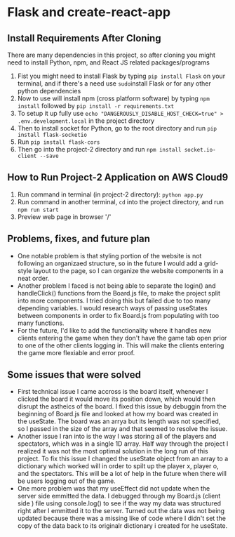 # Flask and create-react-app

## Install Requirements After Cloning
There are many dependencies in this project, so after cloning you might need to install Python, npm, and React JS related packages/programs
1. Fist you might need to install Flask by typing `pip install Flask` on your terminal, and if there's a need use `sudo`install Flask or for any other python dependencies
2. Now to use will install npm (cross platform software) by typing `npm install` followed by `pip install -r requirements.txt`
3. To setup it up fully use `echo "DANGEROUSLY_DISABLE_HOST_CHECK=true" > .env.development.local` in the project directory
4. Then to install socket for Python, go to the root directory and run `pip install flask-socketio` 
5. Run `pip install flask-cors`
6. Then go into the project-2 directory and run `npm install socket.io-client --save`

## How to Run Project-2 Application on AWS Cloud9 
1. Run command in terminal (in project-2 directory): `python app.py`
2. Run command in another terminal, `cd` into the project directory, and run `npm run start`
3. Preview web page in browser '/'

## Problems, fixes, and future plan
+ One notable problem is that styling portion of the website is not following an organizaed structure, so in the future I would add a grid-style layout to the page, so I can organize the website components in a neat order.
+ Another problem I faced is not being able to separate the login() and handleClick() functions from the Board.js file, to make the project split into more components. I tried doing this but failed due to too many depending variables. I would research ways of passing useStates between components in order to fix Board.js from populating with too many functions.
+ For the future, I'd like to add the functionality where it handles new clients entering the game when they don't have the game tab open prior to one of the other clients logging in. This will make the clients entering the game more flexiable and error proof.

## Some issues that were solved
+ First technical issue I came accross is the board itself, whenever I clicked the board it would move its position down, which would then disrupt the astheics of the board. I fixed this issue by debuggin from the beginning of Board.js file and looked at how my board was created in the useState. The board was an arrya but its length was not specified, so I passed in the size of the array and that seemed to resolve the issue.
+ Another issue I ran into is the way I was storing all of the players and spectators, which was in a single 1D array. Half way through the project I realized it was not the most optimal solution in the long run of this project. To fix this issue I changed the useState object from an array to a dictionary which worked will in order to spilt up the player x, player o, and the spectators. This will be a lot of help in the future when there will be users logging out of the game.
+ One more problem was that my useEffect did not update when the server side emmitted the data. I debugged through my Board.js (client side ) file using console.log() to see if the way my data was structured right after I emmitted it to the server. Turned out the data was not being updated because there was a missing like of code where I didn't set the copy of the data back to its originalr dictionary i created for he useState.